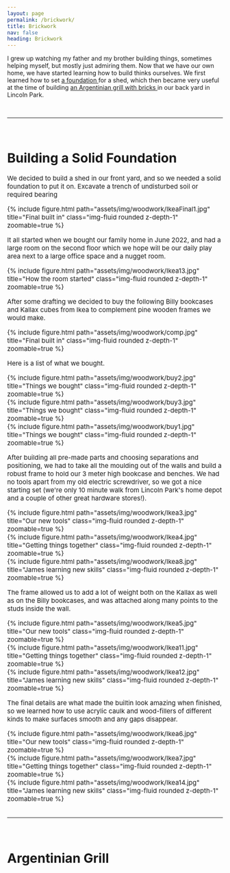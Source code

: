```yaml
---
layout: page
permalink: /brickwork/
title: Brickwork
nav: false
heading: Brickwork
---
```


I grew up watching my father and my brother building things, sometimes helping myself, but mostly just admiring them. Now that we have our own home, we have started learning how to build thinks ourselves. We first learned how to set  <a href="#base"> a foundation </a> for a shed, which then became very useful at the time of building  <a href="#grill"> an Argentinian grill with bricks </a> in our back yard in Lincoln Park. 

<br>
<hr>
<span style="font-size:15px">
<br>

 
 
 
<h1 id="base"> Building a Solid Foundation  </h1>
 
We decided to build a shed in our front yard, and so we needed a solid foundation to put it on.  Excavate a trench of undisturbed soil or required bearing
 
  <div class="row">
    <div class="col-sm mt-3 mt-md-0">
        {% include figure.html path="assets/img/woodwork/IkeaFinal1.jpg" title="Final built in" class="img-fluid rounded z-depth-1" zoomable=true %}
    </div>
</div>




It all started when we bought our family home in June 2022, and had a large room on the second floor which we hope will be our daily play area next to a large office space and a nugget room. 

 

<div class="row">
    <div class="col-sm mt-3 mt-md-0">
        {% include figure.html path="assets/img/woodwork/Ikea13.jpg" title="How the room started" class="img-fluid rounded z-depth-1" zoomable=true %}
    </div>
</div>

After some drafting we decided to buy the following Billy bookcases and Kallax cubes from Ikea to complement pine wooden frames we would make. 

<div class="row">
    <div class="col-sm mt-3 mt-md-0">
        {% include figure.html path="assets/img/woodwork/comp.jpg" title="Final built in" class="img-fluid rounded z-depth-1" zoomable=true %}
    </div>
</div>

Here is a list of what we bought. 

<div class="row">
    <div class="col-sm mt-3 mt-md-0">
        {% include figure.html path="assets/img/woodwork/buy2.jpg" title="Things we bought" class="img-fluid rounded z-depth-1" zoomable=true %}
    </div>
    <div class="col-sm mt-3 mt-md-0">
        {% include figure.html path="assets/img/woodwork/buy3.jpg" title="Things we bought" class="img-fluid rounded z-depth-1" zoomable=true %}
    </div>
        <div class="col-sm mt-3 mt-md-0">
        {% include figure.html path="assets/img/woodwork/buy1.jpg" title="Things we bought" class="img-fluid rounded z-depth-1" zoomable=true %}
    </div>
</div>
 
 After building all pre-made parts and choosing separations and positioning, we had to take all the moulding out of the walls and build a robust frame to hold our 3 meter high bookcase and benches. We had no tools apart from my old electric screwdriver, so we got a nice starting set (we're only 10 minute walk from Lincoln Park's home depot and a couple of other great hardware stores!).
 
  
 <div class="row">
    <div class="col-sm mt-3 mt-md-0">
        {% include figure.html path="assets/img/woodwork/Ikea3.jpg" title="Our new tools" class="img-fluid rounded z-depth-1" zoomable=true %}
    </div>
    <div class="col-sm mt-3 mt-md-0">
        {% include figure.html path="assets/img/woodwork/Ikea4.jpg" title="Getting things together" class="img-fluid rounded z-depth-1" zoomable=true %}
    </div>
    <div class="col-sm mt-3 mt-md-0">
        {% include figure.html path="assets/img/woodwork/Ikea8.jpg" title="James learning new skills" class="img-fluid rounded z-depth-1" zoomable=true %}
    </div>
</div>
 
 
 
 The frame allowed us to add a lot of weight both on the Kallax as well as on the Billy bookcases, and was attached along many points to the studs inside the wall. 
 
  <div class="row">
    <div class="col-sm mt-3 mt-md-0">
        {% include figure.html path="assets/img/woodwork/Ikea5.jpg" title="Our new tools" class="img-fluid rounded z-depth-1" zoomable=true %}
    </div>
    <div class="col-sm mt-3 mt-md-0">
        {% include figure.html path="assets/img/woodwork/Ikea11.jpg" title="Getting things together" class="img-fluid rounded z-depth-1" zoomable=true %}
    </div>
    <div class="col-sm mt-3 mt-md-0">
        {% include figure.html path="assets/img/woodwork/Ikea12.jpg" title="James learning new skills" class="img-fluid rounded z-depth-1" zoomable=true %}
    </div>
</div>

The final details are what made the builtin look amazing when finished, so we learned how to use acrylic caulk and wood-fillers of different kinds to make surfaces smooth and any gaps disappear. 

  <div class="row">
    <div class="col-sm mt-3 mt-md-0">
        {% include figure.html path="assets/img/woodwork/Ikea6.jpg" title="Our new tools" class="img-fluid rounded z-depth-1" zoomable=true %}
    </div>
    <div class="col-sm mt-3 mt-md-0">
        {% include figure.html path="assets/img/woodwork/Ikea7.jpg" title="Getting things together" class="img-fluid rounded z-depth-1" zoomable=true %}
    </div>
    <div class="col-sm mt-3 mt-md-0">
        {% include figure.html path="assets/img/woodwork/Ikea14.jpg" title="James learning new skills" class="img-fluid rounded z-depth-1" zoomable=true %}
    </div>
</div>

<br>
<hr>
<span style="font-size:15px">
<br>

 
 
 
<h1 id="grill"> Argentinian Grill  </h1>

 
